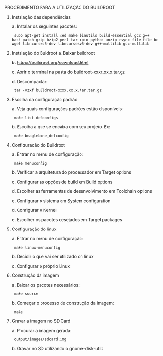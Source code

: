 PROCEDIMENTO PARA A UTILIZAÇÃO DO BUILDROOT
 
1. Instalação das dependências


	a. Instalar os seguintes pacotes:
  
		sudo apt-get install sed make binutils build-essential gcc g++ bash patch gzip bzip2 perl tar cpio python unzip rsync file file bc wget libncurses5-dev libncursesw5-dev g++-multilib gcc-multilib 

2. Instalação do Buidroot
	a. Baixar buildroot
  
	b. https://buildroot.org/download.html
	
	c. Abrir o terminal na pasta do buildroot-xxxx.xx.x.tar.gz
  
	d. Descompactar:
  
		tar -vzxf buildroot-xxxx.xx.x.tar.tar.gz

3. Escolha da configuração padrão

	a. Veja quais configurações padrões estão disponíveis:
  
		make list-defconfigs
    
	b. Escolha a que se encaixa com seu projeto. Ex:
  
		make beaglebone_defconfig

4. Configuração do Buildroot

	a. Entrar no menu de configuração:
  
		make menuconfig
    
	b. Verificar a arquitetura do processador em Target options
  
	c. Configurar as opções de build em Build options
  
	d. Escolher as ferramentas de desenvolvimento em Toolchain options
  
	e. Configurar o sistema em System configuration
  
	d. Configurar o Kernel
  
	e. Escolher os pacotes desejados em Target packages

5. Configuração do linux

	a. Entrar no menu de configuração:
  
		make linux-menuconfig
    
	b. Decidir o que vai ser utilizado on linux
  
	c. Configurar o próprio Linux

6. Construção da imagem

	a. Baixar os pacotes necessários:
  
		make source
    
	b. Começar o processo de construção da imagem:
  
		make

7. Gravar a imagem no SD Card

	a. Procurar a imagem gerada:
  
		output/images/sdcard.img
    
	b. Gravar no SD utilizando o gnome-disk-utils
 
